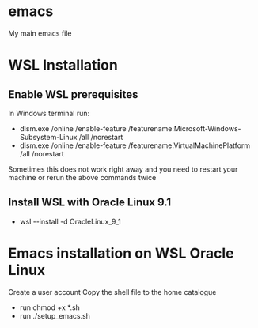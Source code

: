 # emacs
My main emacs file

# WSL Installation
## Enable WSL prerequisites
In Windows terminal run:
- dism.exe /online /enable-feature /featurename:Microsoft-Windows-Subsystem-Linux /all /norestart
- dism.exe /online /enable-feature /featurename:VirtualMachinePlatform /all /norestart

Sometimes this does not work right away and you need to restart your machine or rerun the above commands twice

## Install WSL with Oracle Linux 9.1
-  wsl --install -d OracleLinux_9_1

# Emacs installation on WSL Oracle Linux
Create a user account
Copy the shell file to the home catalogue
- run chmod +x *.sh
- run ./setup_emacs.sh
